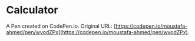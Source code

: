# Calculator

A Pen created on CodePen.io. Original URL: [https://codepen.io/moustafa-ahmed/pen/wvodZPx](https://codepen.io/moustafa-ahmed/pen/wvodZPx).


